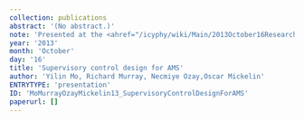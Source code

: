 ```yaml
---
collection: publications
abstract: '(No abstract.)'
note: 'Presented at the <ahref="/icyphy/wiki/Main/2013October16ResearchMeeting">October 16, 2013 iCyPhy Research Meeting</a> atUTAS Hartford/Windsor Locks.'
year: '2013'
month: 'October'
day: '16'
title: 'Supervisory control design for AMS'
author: 'Yilin Mo, Richard Murray, Necmiye Ozay,Oscar Mickelin'
ENTRYTYPE: 'presentation'
ID: 'MoMurrayOzayMickelin13_SupervisoryControlDesignForAMS'
paperurl: []
---
```

